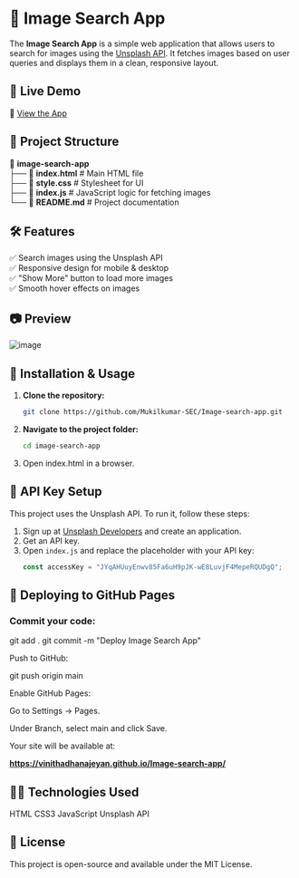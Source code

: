 # 📸 Image Search App

The **Image Search App** is a simple web application that allows users to search for images using the [Unsplash API](https://unsplash.com/developers). It fetches images based on user queries and displays them in a clean, responsive layout.

## 🚀 Live Demo
🔗 [View the App](https://vinithadhanajeyan.github.io/Image-search-app/)

## 📂 Project Structure

📂 **image-search-app**  
├── 📄 **index.html** # Main HTML file  
├── 🎨 **style.css** # Stylesheet for UI  
├── 📜 **index.js** # JavaScript logic for fetching images  
└── 📖 **README.md** # Project documentation  



## 🛠 Features
✅ Search images using the Unsplash API  
✅ Responsive design for mobile & desktop  
✅ "Show More" button to load more images  
✅ Smooth hover effects on images  

## 📷 Preview
![image](https://github.com/user-attachments/assets/5078707b-fdad-44fe-92d1-1be5061993f0)


## 🔧 Installation & Usage
1. **Clone the repository:**
   ```sh
   git clone https://github.com/Mukilkumar-SEC/Image-search-app.git
2. **Navigate to the project folder:**
    ```bash
   cd image-search-app

3. Open index.html in a browser.

## 🔑 API Key Setup

This project uses the Unsplash API. To run it, follow these steps:

1. Sign up at [Unsplash Developers](https://unsplash.com/developers) and create an application.
2. Get an API key.
3. Open `index.js` and replace the placeholder with your API key:
   ```js
   const accessKey = "JYqAHUuyEnwv85Fa6uH9pJK-wE8LuvjF4MepeRQUDgQ";

## 🚀 Deploying to GitHub Pages

### Commit your code:

git add .
git commit -m "Deploy Image Search App"

Push to GitHub:

git push origin main

Enable GitHub Pages:

Go to Settings → Pages.

Under Branch, select main and click Save.

Your site will be available at:

**https://vinithadhanajeyan.github.io/Image-search-app/**
## 👨‍💻 Technologies Used
HTML
CSS3
JavaScript
Unsplash API
## 📜 License
This project is open-source and available under the MIT License.
